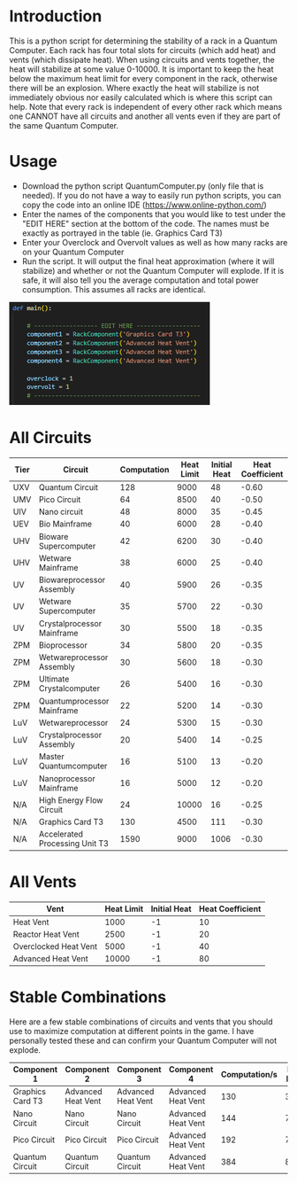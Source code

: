# Introduction
This is a python script for determining the stability of a rack in a Quantum Computer. Each rack has four total slots for circuits (which add heat) and vents (which dissipate heat). When using circuits and vents together, the heat will stabilize at some value 0-10000. It is important to keep the heat below the maximum heat limit for every component in the rack, otherwise there will be an explosion. Where exactly the heat will stabilize is not immediately obvious nor easily calculated which is where this script can help. Note that every rack is independent of every other rack which means one CANNOT have all circuits and another all vents even if they are part of the same Quantum Computer.

# Usage
  - Download the python script QuantumComputer.py (only file that is needed). If you do not have a way to easily run python scripts, you can copy the code into an online IDE (https://www.online-python.com/)
  - Enter the names of the components that you would like to test under the "EDIT HERE" section at the bottom of the code. The names must be exactly as portrayed in the table (ie. Graphics Card T3)
  - Enter your Overclock and Overvolt values as well as how many racks are on your Quantum Computer
  - Run the script. It will output the final heat approximation (where it will stabilize) and whether or not the Quantum Computer will explode. If it is safe, it will also tell you the average computation and total power consumption. This assumes all racks are identical.

![Edit Here](media/EditHere.png?)

# All Circuits
Tier | Circuit | Computation | Heat Limit | Initial Heat | Heat Coefficient
--- | --- | --- | --- | --- | ---
UXV | Quantum Circuit | 128 | 9000 | 48 | -0.60
UMV | Pico Circuit | 64 | 8500 | 40 | -0.50
UIV	| Nano circuit | 48	| 8000 | 35 | -0.45
UEV	| Bio Mainframe	| 40 | 6000 | 28 | -0.40
UHV	| Bioware Supercomputer | 42 | 6200 | 30 | -0.40
UHV | Wetware Mainframe | 38 |6000 | 25 | -0.40
UV | Biowareprocessor Assembly | 40 | 5900 | 26 | -0.35
UV | Wetware Supercomputer | 35 | 5700 | 22 | -0.30
UV | Crystalprocessor Mainframe | 30 | 5500 | 18 | -0.35
ZPM	| Bioprocessor | 34 | 5800 | 20 | -0.35
ZPM | Wetwareprocessor Assembly | 30 | 5600 | 18 | -0.30
ZPM | Ultimate Crystalcomputer | 26 | 5400 | 16 | -0.30
ZPM | Quantumprocessor Mainframe | 22 | 5200 | 14 | -0.30
LuV	| Wetwareprocessor | 24 | 5300 | 15 | -0.30
LuV | Crystalprocessor Assembly | 20 | 5400 | 14 | -0.25
LuV | Master Quantumcomputer | 16 | 5100 | 13 | -0.20
LuV | Nanoprocessor Mainframe | 16 | 5000 | 12 | -0.20
N/A | High Energy Flow Circuit | 24 | 10000 | 16 | -0.25
N/A | Graphics Card T3 | 130 | 4500 | 111 | -0.30
N/A | Accelerated Processing Unit T3 | 1590 | 9000 | 1006 | -0.30

# All Vents
Vent | Heat Limit | Initial Heat | Heat Coefficient
--- | --- | --- | ---
Heat Vent | 1000 | -1 | 10
Reactor Heat Vent | 2500 | -1 | 20
Overclocked Heat Vent	| 5000 | -1 | 40
Advanced Heat Vent | 10000 | -1 | 80

# Stable Combinations
Here are a few stable combinations of circuits and vents that you should use to maximize computation at different points in the game. I have personally tested these and can confirm your Quantum Computer will not explode.

Component 1 | Component 2 | Component 3 | Component 4 | Computation/s | Max Heat
--- | --- | --- | --- | --- | ---
Graphics Card T3 | Advanced Heat Vent | Advanced Heat Vent | Advanced Heat Vent | 130 | 3806
Nano Circuit | Nano Circuit | Nano Circuit | Advanced Heat Vent | 144 | 7623
Pico Circuit | Pico Circuit | Pico Circuit | Advanced Heat Vent | 192 | 7992
Quantum Circuit | Quantum Circuit | Quantum Circuit | Advanced Heat Vent | 384 | 8113
